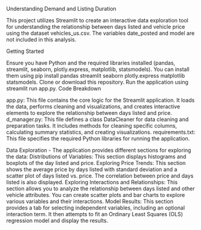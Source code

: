 Understanding Demand and Listing Duration

This project utilizes Streamlit to create an interactive data exploration tool for understanding the relationship between days listed and vehicle price using the dataset vehicles_us.csv. The variables date_posted and model are not included in this analysis.

Getting Started

Ensure you have Python and the required libraries installed (pandas, streamlit, seaborn, plotly.express, matplotlib, statsmodels). You can install them using pip install pandas streamlit seaborn plotly.express matplotlib statsmodels.
Clone or download this repository.
Run the application using streamlit run app.py.
Code Breakdown

app.py: This file contains the core logic for the Streamlit application. It loads the data, performs cleaning and visualizations, and creates interactive elements to explore the relationship between days listed and price.
d_manager.py: This file defines a class DataCleaner for data cleaning and preparation tasks. It includes methods for cleaning specific columns, calculating summary statistics, and creating visualizations.
requirements.txt: This file specifies the required Python libraries for running the application.

Data Exploration - The application provides different sections for exploring the data:
Distributions of Variables: This section displays histograms and boxplots of the day listed and price.
Exploring Price Trends: This section shows the average price by days listed with standard deviation and a scatter plot of days listed vs. price. The correlation between price and days listed is also displayed.
Exploring Interactions and Relationships: This section allows you to analyze the relationship between days listed and other vehicle attributes. You can create scatter plots and bar charts to explore various variables and their interactions.
Model Results: This section provides a tab for selecting independent variables, including an optional interaction term. It then attempts to fit an Ordinary Least Squares (OLS) regression model and display the results.
